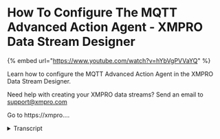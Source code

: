 # How To Configure The MQTT Advanced Action Agent - XMPRO Data Stream Designer
{% embed url="https://www.youtube.com/watch?v=hYbVgPVVaYQ" %}



Learn how to configure the MQTT Advanced Action Agent in the XMPRO Data Stream Designer. 

Need help with creating your XMPRO data streams? Send an email to support@xmpro.com 

Go to https://xmpro....
<details>
<summary>Transcript</summary>Learn how to configure the MQTT Advanced Action Agent in the XMPRO Data Stream Designer. 

Need help with creating your XMPRO data streams? Send an email to support@xmpro.com 

Go to https://xmpro....
we are going to do here is look at how

this set up and configure the imputed

the advanced action agent this agent

allows you to pass data to a configured

in TTT system I already have a new event

simulator setup and configured which was

similar to sensor readings that can be

posted to MQTT I also have an event

printer set up and configured which will

help us see what the output data looks

like go to the tool box and search for

MQTT advanced you will find it under

action agents click on the agenda and

drag to the canvas connect the output

endpoint of the events simulator agent

to the input in point of the MQTT agent

and the upper endpoint of the MQTT agent

to the input end point of the event

printer agent no 34 name has been given

to the MQTT

agent to rename this agent pick on the

white space and start typing

click somewhere on the canvas and click

Save double-click on your MQTT agent

this is where you'll be configuring your

agent first make sure you using the

correct collection if not select a

little collection from the drop-down

next you need to add your broker host

name I'm going to use a public broker

if you'd like to use a dynamic topic

select the checkbox

then select a dynamic topic for example

if you choose temperature what's inside

temperature will be used as the topic

for this example I'm not going to use a

dynamic topic but I'm going to manually

specify that my topic name

next you need to set your board I'm

going to leave the default port as is if

needed specify your client ID then you

need to select your quality of service

which can be one of three options at

most once at least once or exactly once

I'm going to select at most once if you

need messages to be retained select the

check box a retained message is just a

normal in PTT message that has been

retained flag that is set to true the

broker will store the last message for a

specified topic if the Bursar's batch

option is selected this agent will

publish all messages it receives in one

batch in the form of an array for now

I'm going to leave this unchecked if you

need messages posted using a secure

Channel click the check box for this

example I'm going to leave this

unchecked if you'd like to use anonymous

authentication select the check box

otherwise specify a username and

password in this example I'm going to

use anonymous authentication if you'd

like to create an S at payload select

the checkbox

then add your nested pilot object

properties by selecting them from the

drop-down and clicking somewhere else on

the forum also specify an object field

name if you'd like to up it to be posted

as an array select the check box for

this example I'm just going to leave

this option as unchecked click apply

click Save

you ready to run the stream click on top

publish to view the live data click on

live view and select your vein printer

and click Save and give it a second

if you subscribe to the same topic in

MQTT FX that you subscribe to in data

stream designer you can see what the

outfit looks like
</details>